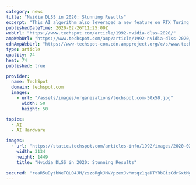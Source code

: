 ```yaml
---
category: news
title: "Nvidia DLSS in 2020: Stunning Results"
excerpt: "This AI algorithm also leveraged a new feature on RTX Turing GPUs: the tensor cores. While these cores are most likely included on the GPU to make it also suitable for data center and workstation use cases, Nvidia found a way to use this hardware feature for gaming. Later, Nvidia decided to ditch the tensor cores for their cheaper Turing GPUs ..."
publishedDateTime: 2020-02-26T11:25:00Z
webUrl: "https://www.techspot.com/article/1992-nvidia-dlss-2020/"
ampWebUrl: "https://www.techspot.com/amp/article/1992-nvidia-dlss-2020/"
cdnAmpWebUrl: "https://www-techspot-com.cdn.ampproject.org/c/s/www.techspot.com/amp/article/1992-nvidia-dlss-2020/"
type: article
quality: 74
heat: 74
published: true

provider:
  name: TechSpot
  domain: techspot.com
  images:
    - url: "/assets/images/organizations/techspot.com-50x50.jpg"
      width: 50
      height: 50

topics:
  - AI
  - AI Hardware

images:
  - url: "https://static.techspot.com/articles-info/1992/images/2020-02-26-image-6.jpg"
    width: 3134
    height: 1449
    title: "Nvidia DLSS in 2020: Stunning Results"

secured: "reaR5uDytbWeTQLO4JM/zszoRgkJMV/pzexJvMmtqz1qaDTYRbGizCdrGxtMg6/KOVJo5aHZeo5JmNI08fQqXN+JSM7O5SnTkYyUquJKBQ0++utWa8xDpYW+uk8FYXRE5Wb48uH9fbpP2cioZsnYvfqn1BMaaRqQITBzG9+jHP8EqUP8N3cwd+lVClcECrQs2ovRISld+sY2KAvMtn0CuxO/45irPEj2uZMB7PQ9EuRxBGboTALOM4dY6SYlKlFUOa/wk9R6DQuV39I6Ea7XU6fVID4EvDLBZw1t7iD3k5s7X1mwPcsqnmVqFzPRN0Rs;kUzJK1H96qAGryLEv+9jKQ=="
---
```


